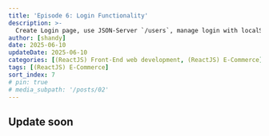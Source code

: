 ```yaml
---
title: 'Episode 6: Login Functionality'
description: >-
  Create Login page, use JSON-Server `/users`, manage login with localStorage
author: [shandy]
date: 2025-06-10
updateDate: 2025-06-10
categories: [(ReactJS) Front-End web development, (ReactJS) E-Commerce]
tags: [(ReactJS) E-Commerce]
sort_index: 7
# pin: true
# media_subpath: '/posts/02'
---
```


## Update soon